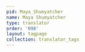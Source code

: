 ```yaml
---
pid: Maya_Shumyatcher
name: Maya Shumyatcher
type: translator
order: '098'
layout: tagpage
collection: translator_tags
---
```

